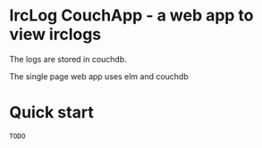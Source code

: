 # IrcLog CouchApp - a web app to view irclogs

The logs are stored in couchdb.

The single page web app uses elm and couchdb

# Quick start

```
TODO
```
